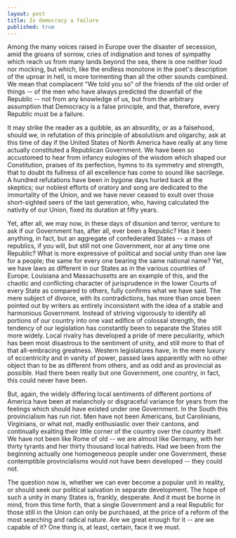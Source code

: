 ```yaml
---
layout: post
title: Is democracy a failure
published: true
---
```

Among the many voices raised in Europe over the disaster of secession, amid the groans of sorrow, cries of indignation and tones of sympathy which reach us from many lands beyond the sea, there is one neither loud nor mocking, but which, like the endless monotone in the poet's description of the uproar in hell, is more tormenting than all the other sounds combined. We mean that complacent "We told you so" of the friends of the old order of things -- of the men who have always predicted the downfall of the Republic -- not from any knowledge of us, but from the arbitrary assumption that Democracy is a false principle, and that, therefore, every Republic must be a failure.

It may strike the reader as a quibble, as an absurdity, or as a falsehood, should we, in refutation of this principle of absolutiism and oligarchy, ask at this time of day if the United States of North America have really at any time actually constituted a Republican Government. We have been so accustomed to hear from infancy eulogies of the wisdom which shaped our Constitution, praises of its perfection, hymns to its symmetry and strength, that to doubt its fullness of all excellence has come to sound like sacrilege. A hundred refutations have been in bygone days hurled back at the skeptics; our noblest efforts of oratory and song are dedicated to the immortality of the Union, and we have never ceased to exult over those short-sighted seers of the last generation, who, having calculated the nativity of our Union, fixed its duration at fifty years.

Yet, after all, we may now, in these days of disunion and terror, venture to ask if our Government has, after all, ever been a Republic? Has it been anything, in fact, but an aggregate of confederated States -- a mass of republics, if you will, but still not one Government, nor at any time one Republic? What is more expressive of political and social unity than one law for a people; the same for every one bearing the same national name? Yet, we have laws as different in our States as in the various countries of Europe. Louisiana and Massachusetts are an example of this, and the chaotic and conflicting character of jurisprudence in the lower Courts of every State as compared to others, fully confirms what we have said. The mere subject of divorce, with its contradictions, has more than once been pointed out by writers as entirely inconsistent with the idea of a stable and harmonious Government. Instead of striving vigorously to identify all portions of our country into one vast edifice of colossal strength, the tendency of our legislation has constantly been to separate the States still more widely. Local rivalry has developed a pride of mere peculiarity, which has been most disastrous to the sentiment of unity, and still more to that of that all-embracing greatness. Western legislatures have, in the mere luxury of eccentricity and in vanity of power, passed laws apparently with no other object than to be as different from others, and as odd and as provincial as possible. Had there been really but one Government, one country, in fact, this could never have been.

But, again, the widely differing local sentiments of different portions of America have been at melancholy or disgraceful variance for years from the feelings which should have existed under one Government. In the South this provincialism has run riot. Men have not been Americans, but Carolinians, Virginians, or what not, madly enthusiastic over their cantons, and continually exalting their little corner of the country over the country itself. We have not been like Rome of old -- we are almost like Germany, with her thirty tyrants and her thirty thousand local hatreds. Had we been from the beginning actually one homogeneous people under one Government, these contemptible provincialisms would not have been developed -- they could not.

The question now is, whether we can ever become a popular unit in reality, or should seek our political salvation in separate development. The hope of such a unity in many States is, frankly, desperate. And it must be borne in mind, from this time forth, that a single Government and a real Republic for those still in the Union can only be purchased, at the price of a reform of the most searching and radical nature. Are we great enough for it -- are we capable of it? One thing is, at least, certain, face it we must.
